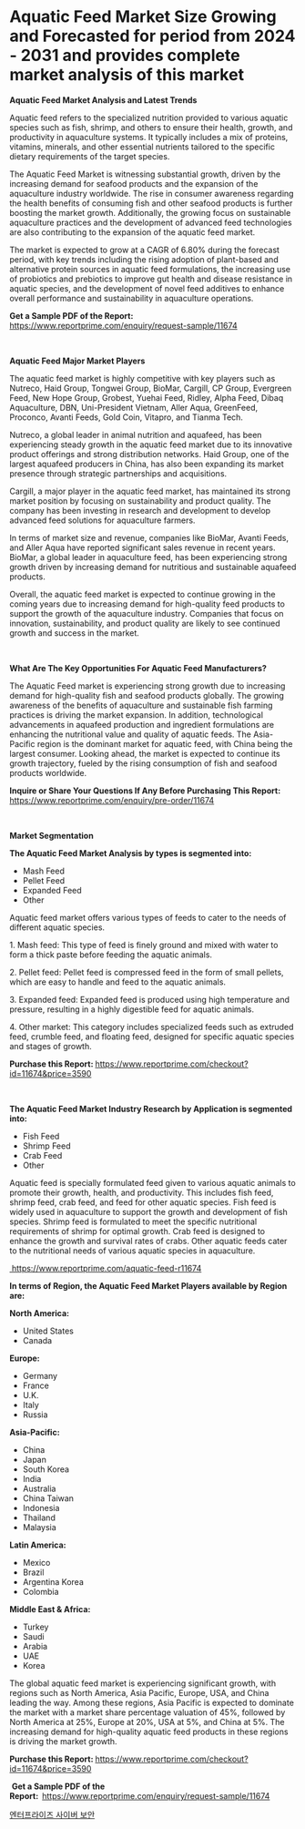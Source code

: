 <p><h1>Aquatic Feed Market Size Growing and Forecasted for period from 2024 - 2031 and provides complete market analysis of this market</h1></p><p><strong>Aquatic Feed Market Analysis and Latest Trends</strong></p>
<p><p>Aquatic feed refers to the specialized nutrition provided to various aquatic species such as fish, shrimp, and others to ensure their health, growth, and productivity in aquaculture systems. It typically includes a mix of proteins, vitamins, minerals, and other essential nutrients tailored to the specific dietary requirements of the target species.</p><p>The Aquatic Feed Market is witnessing substantial growth, driven by the increasing demand for seafood products and the expansion of the aquaculture industry worldwide. The rise in consumer awareness regarding the health benefits of consuming fish and other seafood products is further boosting the market growth. Additionally, the growing focus on sustainable aquaculture practices and the development of advanced feed technologies are also contributing to the expansion of the aquatic feed market.</p><p>The market is expected to grow at a CAGR of 6.80% during the forecast period, with key trends including the rising adoption of plant-based and alternative protein sources in aquatic feed formulations, the increasing use of probiotics and prebiotics to improve gut health and disease resistance in aquatic species, and the development of novel feed additives to enhance overall performance and sustainability in aquaculture operations.</p></p>
<p><strong>Get a Sample PDF of the Report:&nbsp;</strong> <a href="https://www.reportprime.com/enquiry/request-sample/11674">https://www.reportprime.com/enquiry/request-sample/11674</a></p>
<p>&nbsp;</p>
<p><strong>Aquatic Feed Major Market Players</strong></p>
<p><p>The aquatic feed market is highly competitive with key players such as Nutreco, Haid Group, Tongwei Group, BioMar, Cargill, CP Group, Evergreen Feed, New Hope Group, Grobest, Yuehai Feed, Ridley, Alpha Feed, Dibaq Aquaculture, DBN, Uni-President Vietnam, Aller Aqua, GreenFeed, Proconco, Avanti Feeds, Gold Coin, Vitapro, and Tianma Tech.</p><p>Nutreco, a global leader in animal nutrition and aquafeed, has been experiencing steady growth in the aquatic feed market due to its innovative product offerings and strong distribution networks. Haid Group, one of the largest aquafeed producers in China, has also been expanding its market presence through strategic partnerships and acquisitions.</p><p>Cargill, a major player in the aquatic feed market, has maintained its strong market position by focusing on sustainability and product quality. The company has been investing in research and development to develop advanced feed solutions for aquaculture farmers.</p><p>In terms of market size and revenue, companies like BioMar, Avanti Feeds, and Aller Aqua have reported significant sales revenue in recent years. BioMar, a global leader in aquaculture feed, has been experiencing strong growth driven by increasing demand for nutritious and sustainable aquafeed products.</p><p>Overall, the aquatic feed market is expected to continue growing in the coming years due to increasing demand for high-quality feed products to support the growth of the aquaculture industry. Companies that focus on innovation, sustainability, and product quality are likely to see continued growth and success in the market.</p></p>
<p>&nbsp;</p>
<p><strong>What Are The Key Opportunities For Aquatic Feed Manufacturers?</strong></p>
<p><p>The Aquatic Feed market is experiencing strong growth due to increasing demand for high-quality fish and seafood products globally. The growing awareness of the benefits of aquaculture and sustainable fish farming practices is driving the market expansion. In addition, technological advancements in aquafeed production and ingredient formulations are enhancing the nutritional value and quality of aquatic feeds. The Asia-Pacific region is the dominant market for aquatic feed, with China being the largest consumer. Looking ahead, the market is expected to continue its growth trajectory, fueled by the rising consumption of fish and seafood products worldwide.</p></p>
<p><strong>Inquire or Share Your Questions If Any Before Purchasing This Report:</strong> <a href="https://www.reportprime.com/enquiry/pre-order/11674">https://www.reportprime.com/enquiry/pre-order/11674</a></p>
<p>&nbsp;</p>
<p><strong>Market Segmentation</strong></p>
<p><strong>The Aquatic Feed Market Analysis by types is segmented into:</strong></p>
<p><ul><li>Mash Feed</li><li>Pellet Feed</li><li>Expanded Feed</li><li>Other</li></ul></p>
<p><p>Aquatic feed market offers various types of feeds to cater to the needs of different aquatic species. </p><p>1. Mash feed: This type of feed is finely ground and mixed with water to form a thick paste before feeding the aquatic animals.</p><p>2. Pellet feed: Pellet feed is compressed feed in the form of small pellets, which are easy to handle and feed to the aquatic animals.</p><p>3. Expanded feed: Expanded feed is produced using high temperature and pressure, resulting in a highly digestible feed for aquatic animals.</p><p>4. Other market: This category includes specialized feeds such as extruded feed, crumble feed, and floating feed, designed for specific aquatic species and stages of growth.</p></p>
<p><strong>Purchase this Report:&nbsp;</strong><a href="https://www.reportprime.com/checkout?id=11674&price=3590">https://www.reportprime.com/checkout?id=11674&price=3590</a></p>
<p>&nbsp;</p>
<p><strong>The Aquatic Feed Market Industry Research by Application is segmented into:</strong></p>
<p><ul><li>Fish Feed</li><li>Shrimp Feed</li><li>Crab Feed</li><li>Other</li></ul></p>
<p><p>Aquatic feed is specially formulated feed given to various aquatic animals to promote their growth, health, and productivity. This includes fish feed, shrimp feed, crab feed, and feed for other aquatic species. Fish feed is widely used in aquaculture to support the growth and development of fish species. Shrimp feed is formulated to meet the specific nutritional requirements of shrimp for optimal growth. Crab feed is designed to enhance the growth and survival rates of crabs. Other aquatic feeds cater to the nutritional needs of various aquatic species in aquaculture.</p></p>
<p><a href="https://www.reportprime.com/aquatic-feed-r11674">&nbsp;https://www.reportprime.com/aquatic-feed-r11674</a></p>
<p><strong>In terms of Region, the Aquatic Feed Market Players available by Region are:</strong></p>
<p>
    <p> <strong> North America: </strong>
        <ul>
            <li>United States</li>
            <li>Canada</li>
        </ul>
        </p> 
    <p> <strong> Europe: </strong>
        <ul>
            <li>Germany</li>
            <li>France</li>
            <li>U.K.</li>
            <li>Italy</li>
            <li>Russia</li>
        </ul>
        </p> 
    <p> <strong> Asia-Pacific: </strong>
        <ul>
            <li>China</li>
            <li>Japan</li>
            <li>South Korea</li>
            <li>India</li>
            <li>Australia</li>
            <li>China Taiwan</li>
            <li>Indonesia</li>
            <li>Thailand</li>
            <li>Malaysia</li>
        </ul>
        </p> 
    <p> <strong> Latin America: </strong>
        <ul>
            <li>Mexico</li>
            <li>Brazil</li>
            <li>Argentina Korea</li>
            <li>Colombia</li>
        </ul>
        </p> 
    <p> <strong> Middle East & Africa: </strong>
        <ul>
            <li>Turkey</li>
            <li>Saudi</li>
            <li>Arabia</li>
            <li>UAE</li>
            <li>Korea</li>
        </ul>
    </p>
    </p>
<p><p>The global aquatic feed market is experiencing significant growth, with regions such as North America, Asia Pacific, Europe, USA, and China leading the way. Among these regions, Asia Pacific is expected to dominate the market with a market share percentage valuation of 45%, followed by North America at 25%, Europe at 20%, USA at 5%, and China at 5%. The increasing demand for high-quality aquatic feed products in these regions is driving the market growth.</p></p>
<p><strong>Purchase this Report: </strong><a href="https://www.reportprime.com/checkout?id=11674&price=3590">https://www.reportprime.com/checkout?id=11674&price=3590</a></p>
<p>&nbsp;<strong>Get a Sample PDF of the Report:&nbsp;&nbsp;</strong><a href="https://www.reportprime.com/enquiry/request-sample/11674">https://www.reportprime.com/enquiry/request-sample/11674</a></p>
<p><strong></strong></p>
<p><p><a href="https://medium.com/@fly879567/%EA%B8%B0%EC%97%85-%EC%82%AC%EC%9D%B4%EB%B2%84-%EB%B3%B4%EC%95%88-%EC%8B%9C%EC%9E%A5-%EA%B7%9C%EB%AA%A8%EB%8A%94-%EC%84%B8%EA%B3%84-%EC%82%B0%EC%97%85%EC%97%90%EC%84%9C-%EC%B5%9C%EC%A0%81%EC%9D%98-%EB%A7%88%EC%BC%80%ED%8C%85-%EC%B1%84%EB%84%90%EC%9D%84-%EB%82%98%ED%83%80%EB%83%85%EB%8B%88%EB%8B%A4-ea2b7fe82509">엔터프라이즈 사이버 보안</a></p></p>